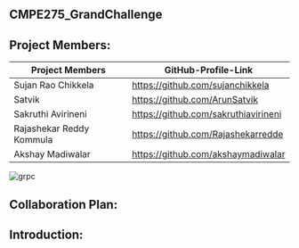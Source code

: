 ## CMPE275_GrandChallenge

## Project Members:
| Project Members | GitHub-Profile-Link | 
| ----- | ----- |
| Sujan Rao Chikkela | https://github.com/sujanchikkela |
| Satvik | https://github.com/ArunSatvik |
| Sakruthi Avirineni |https://github.com/sakruthiavirineni |
| Rajashekar Reddy Kommula | https://github.com/Rajashekarredde |
| Akshay Madiwalar | https://github.com/akshaymadiwalar |



![grpc](https://user-images.githubusercontent.com/27505090/197429185-d0383a19-c4bc-48c0-89a0-2ab874ed58a1.svg)

## Collaboration Plan:


## Introduction:
